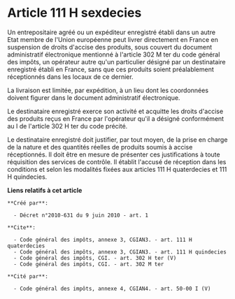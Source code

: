 # Article 111 H sexdecies

Un entrepositaire agréé ou un expéditeur enregistré établi dans un autre Etat membre de l'Union européenne peut livrer
directement en France en suspension de droits d'accise des produits, sous couvert du document administratif électronique
mentionné à l'article 302 M ter du code général des impôts, un opérateur autre qu'un particulier désigné par un destinataire
enregistré établi en France, sans que ces produits soient préalablement réceptionnés dans les locaux de ce dernier. 

La livraison est limitée, par expédition, à un lieu dont les coordonnées doivent figurer dans le document administratif
électronique. 

Le destinataire enregistré exerce son activité et acquitte les droits d'accise des produits reçus en France par l'opérateur
qu'il a désigné conformément au I de l'article 302 H ter du code précité. 

Le destinataire enregistré doit justifier, par tout moyen, de la prise en charge de la nature et des quantités réelles de
produits soumis à accise réceptionnés. Il doit être en mesure de présenter ces justifications à toute réquisition des
services de contrôle. Il établit l'accusé de réception dans les conditions et selon les modalités fixées aux articles 111 H
quaterdecies et 111 H quindecies.

**Liens relatifs à cet article**

	**Créé par**:

	  - Décret n°2010-631 du 9 juin 2010 - art. 1

	**Cite**:

	  - Code général des impôts, annexe 3, CGIAN3. - art. 111 H quaterdecies
	  - Code général des impôts, annexe 3, CGIAN3. - art. 111 H quindecies
	  - Code général des impôts, CGI. - art. 302 H ter (V)
	  - Code général des impôts, CGI. - art. 302 M ter

	**Cité par**:

	  - Code général des impôts, annexe 4, CGIAN4. - art. 50-00 I (V)
